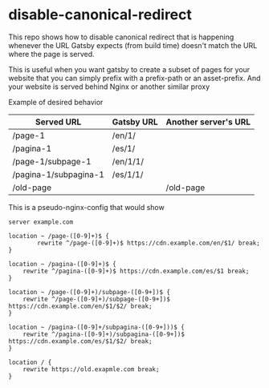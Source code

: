 # disable-canonical-redirect

This repo shows how to disable canonical redirect that is happening whenever the URL Gatsby expects (from build time) doesn't match the URL where the page is served.

This is useful when you want gatsby to create a subset of pages for your website that you can simply prefix with a prefix-path or an asset-prefix. And your website is served behind Nginx or another similar proxy

Example of desired behavior

| Served URL            | Gatsby URL | Another server's URL |
| --------------------- | ---------- | -------------------- |
| /page-1               | /en/1/     |                      |
| /pagina-1             | /es/1/     |                      |
| /page-1/subpage-1     | /en/1/1/   |                      |
| /pagina-1/subpagina-1 | /es/1/1/   |                      |
| /old-page             |            | /old-page            |

This is a pseudo-nginx-config that would show

    server example.com

    location ~ /page-([0-9]+)$ {
            rewrite ^/page-([0-9]+)$ https://cdn.example.com/en/$1/ break;
    }

    location ~ /pagina-([0-9]+)$ {
        rewrite ^/pagina-([0-9]+)$ https://cdn.example.com/es/$1 break;
    }

    location ~ /page-([0-9]+)/subpage-([0-9+])$ {
        rewrite ^/page-([0-9]+)/subpage-([0-9+])$ https://cdn.example.com/en/$1/$2/ break;
    }

    location ~ /pagina-([0-9]+/subpagina-([0-9+]))$ {
        rewrite ^/pagina-([0-9]+)/subpagina-([0-9+])$ https://cdn.example.com/es/$1/$2/ break;
    }

    location / {
        rewrite https://old.exapmle.com break;
    }
